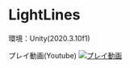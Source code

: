 # LightLines
環境：Unity(2020.3.10f1)

プレイ動画(Youtube)
[![プレイ動画](https://user-images.githubusercontent.com/95426804/183864242-fc68a82b-0665-4da9-8b91-6411e9c97b8e.PNG)](https://youtu.be/o5nOth9H5GI)
